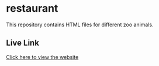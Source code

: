 # restaurant

This repository contains HTML files for different zoo animals.

## Live Link
[Click here to view the website]((https://github.com/Santiago0303afk/restaurant.git))
